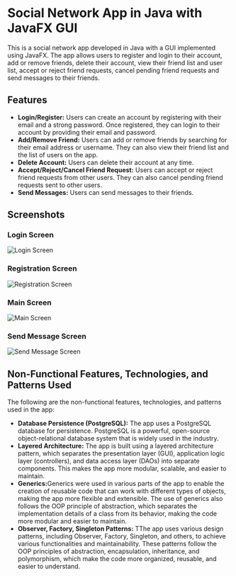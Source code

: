<body>
	<h1>Social Network App in Java with JavaFX GUI</h1>
	<p>This is a social network app developed in Java with a GUI implemented using JavaFX. The app allows users to register and login to their account, add or remove friends, delete their account, view their friend list and user list, accept or reject friend requests, cancel pending friend requests and send messages to their friends.</p>
 <h2>Features</h2>
<ul>
	<li><strong>Login/Register:</strong> Users can create an account by registering with their email and a strong password. Once registered, they can login to their account by providing their email and password.</li>
	<li><strong>Add/Remove Friend:</strong> Users can add or remove friends by searching for their email address or username. They can also view their friend list and the list of users on the app.</li>
	<li><strong>Delete Account:</strong> Users can delete their account at any time.</li>
	<li><strong>Accept/Reject/Cancel Friend Request:</strong> Users can accept or reject friend requests from other users. They can also cancel pending friend requests sent to other users.</li>
	<li><strong>Send Messages:</strong> Users can send messages to their friends.</li>
</ul>

<h2>Screenshots</h2>
<h3>Login Screen</h3>
<img src="/screenshots/Screenshot 2023-03-18 150255.png" alt="Login Screen">

<h3>Registration Screen</h3>
<img src="/screenshots/Screenshot 2023-03-18 150354.png" alt="Registration Screen">

<h3>Main Screen</h3>
<img src="/screenshots/Screenshot 2023-03-18 151602.png" alt="Main Screen">

<h3>Send Message Screen</h3>
<img src="/screenshots/Screenshot 2023-03-18 151617.png" alt="Send Message Screen">

<h2>Non-Functional Features, Technologies, and Patterns Used</h2>
<p>The following are the non-functional features, technologies, and patterns used in the app:</p>
<ul>
<li><strong>Database Persistence (PostgreSQL):</strong> The app uses a PostgreSQL database for persistence. PostgreSQL is a powerful, open-source object-relational database system that is widely used in the industry.</li>
	<li><strong>Layered Architecture:</strong> The app is built using a layered architecture pattern, which separates the presentation layer (GUI), application logic layer (controllers), and data access layer (DAOs) into separate components. This makes the app more modular, scalable, and easier to maintain.</li>
 <li><strong>Generics:</strong>Generics were used in various parts of the app to enable the creation of reusable code that can work with different types of objects, making the app more flexible and extensible. The use of generics also follows the OOP principle of abstraction, which separates the implementation details of a class from its behavior, making the code more modular and easier to maintain.</li>
 <li><strong>Observer, Factory, Singleton Patterns:</strong> TThe app uses various design patterns, including Observer, Factory, Singleton, and others, to achieve various functionalities and maintainability. These patterns follow the OOP principles of abstraction, encapsulation, inheritance, and polymorphism, which make the code more organized, reusable, and easier to understand.</li>
</ul>
</body>
